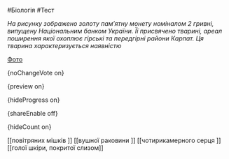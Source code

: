 #Біологія #Тест

*На рисунку зображено золоту пам’ятну монету номіналом 2 гривні, випущену Національним банком України. Її присвячено тварині, ареал поширення якої охоплює гірські та передгірні райони Карпат. Ця тварина характеризується наявністю*

[Фото](https://zno.osvita.ua//doc/images/znotest/126/12617/23.jpg)

{noChangeVote on}

{preview on}

{hideProgress on}

{shareEnable off}

{hideCount on}

[[повітряних мішків ]]
[[вушної раковини ]]
[[чотирикамерного серця ]]
[[голої шкіри, покритої слизом]]
